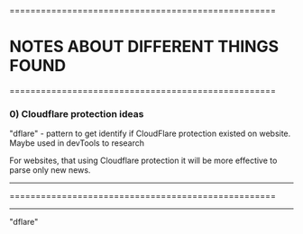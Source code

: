 ===================================================

# NOTES ABOUT DIFFERENT THINGS FOUND

===================================================  

### 0) Cloudflare protection ideas

"dflare" - pattern to get identify if CloudFlare protection existed on website. Maybe used in devTools to research

For websites, that using Cloudflare protection it will be more effective to parse only new news.



---------------------------------------------------



===================================================

---------------------------------------------------


"dflare"